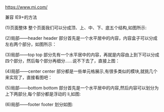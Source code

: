 https://www.mi.com/

兼容 IE9+的方法

(1)页面整体
整个页面我们可以分成顶、上、中、下、底五个结构,如图所示:

(2)局部——header
header 部分首先是一个水平居中的内容，内容盒子可以分成左右两个部分，如图所示：

(3)局部——top
top 部分先有一个水平居中的内容，再就是内容由上到下可以分成四个部分，然后每个部分再细分......说不下去了，直接上图：

(4)局部——center
center 部分都是一些单元格展示,有很多类似的模块,就挑几个来实现了，直接看图吧：

(5)局部——bottom
bottom 部分首先是一个水平居中的内容,然后内容可以划分为上下两部分,每个部分都是浮动的 li,如图:

(6)局部——footer
footer 划分如图:

